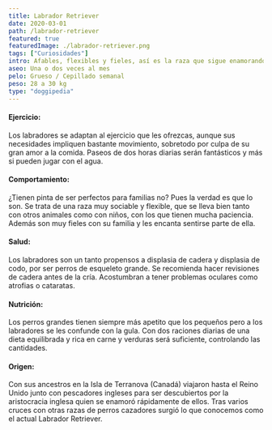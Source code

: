 ```yaml
---
title: Labrador Retriever
date: 2020-03-01
path: /labrador-retriever
featured: true
featuredImage: ./labrador-retriever.png
tags: ["Curiosidades"]
intro: Afables, flexibles y fieles, así es la raza que sigue enamorando a las familias desde 1825.
aseo: Una o dos veces al mes
pelo: Grueso / Cepillado semanal
peso: 28 a 30 kg
type: "doggipedia"
---
```


#### Ejercicio:
Los labradores se adaptan al ejercicio que les ofrezcas, aunque sus necesidades impliquen bastante movimiento, sobretodo por culpa de su gran amor a la comida. Paseos de dos horas diarias serán fantásticos y más si pueden jugar con el agua.

#### Comportamiento:
¿Tienen pinta de ser perfectos para familias no? Pues la verdad es que lo son. Se trata de una raza muy sociable y flexible, que se lleva bien tanto con otros animales como con niños, con los que tienen mucha paciencia. Además son muy fieles con su familia y les encanta sentirse parte de ella.

#### Salud:
Los labradores son un tanto propensos a displasia de cadera y displasia de codo, por ser perros de esqueleto grande. ​Se recomienda hacer revisiones de cadera antes de la cría. Acostumbran a tener problemas oculares como atrofias o cataratas.

#### Nutrición:
Los perros grandes tienen siempre más apetito que los pequeños pero a los labradores se les confunde con la gula. Con dos raciones diarias de una dieta equilibrada y rica en carne y verduras será suficiente, controlando las cantidades.

#### Origen:
Con sus ancestros en la Isla de Terranova (Canadá) viajaron hasta el Reino Unido junto con pescadores ingleses para ser descubiertos por la aristocracia inglesa quien se enamoró rápidamente de ellos. Tras varios cruces con otras razas de perros cazadores surgió lo que conocemos como el actual Labrador Retriever.


